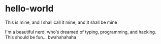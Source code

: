 # hello-world
This is mine, and I shall call it mine, and it shall be mine

I'm a beautiful nerd, who's dreamed of typing, programming, and hacking. This should be fun... bwahahahaha

